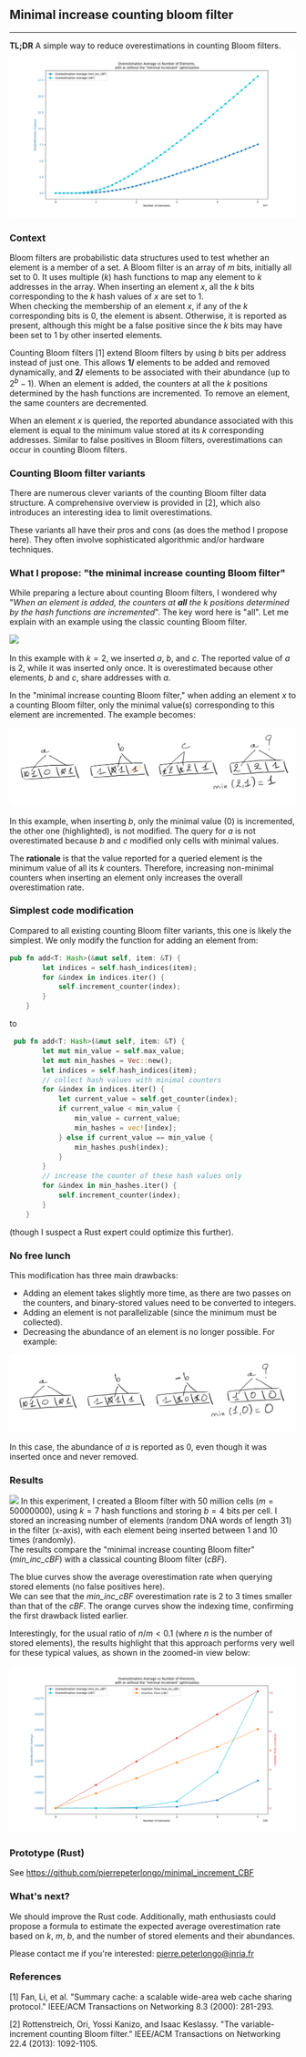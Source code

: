 ## Minimal increase counting bloom filter

---
**TL;DR** A simple way to reduce overestimations in counting Bloom filters.
![](images/min_inc_cbf_teaser.png)

### Context 
Bloom filters are probabilistic data structures used to test whether an element is a member of a set. A Bloom filter is an array of $m$ bits, initially all set to 0. It uses multiple ($k$) hash functions to map any element to $k$ addresses in the array. When inserting an element $x$, all the $k$ bits corresponding to the $k$ hash values of $x$ are set to 1.  
When checking the membership of an element $x$, if any of the $k$ corresponding bits is 0, the element is absent. Otherwise, it is reported as present, although this might be a false positive since the $k$ bits may have been set to 1 by other inserted elements.

Counting Bloom filters [1] extend Bloom filters by using $b$ bits per address instead of just one. This allows **1/** elements to be added and removed dynamically, and **2/** elements to be associated with their abundance (up to $2^b-1$). When an element is added, the counters at all the $k$ positions determined by the hash functions are incremented. To remove an element, the same counters are decremented. 

When an element $x$ is queried, the reported abundance associated with this element is equal to the minimum value stored at its $k$ corresponding addresses. Similar to false positives in Bloom filters, overestimations can occur in counting Bloom filters.

### Counting Bloom filter variants

There are numerous clever variants of the counting Bloom filter data structure. A comprehensive overview is provided in [2], which also introduces an interesting idea to limit overestimations.

These variants all have their pros and cons (as does the method I propose here). They often involve sophisticated algorithmic and/or hardware techniques.

### What I propose: "the minimal increase counting Bloom filter"
While preparing a lecture about counting Bloom filters, I wondered why "*When an element is added, the counters at **all** the $k$ positions determined by the hash functions are incremented*". The key word here is "all". Let me explain with an example using the classic counting Bloom filter.  

![](https://github.com/pierrepeterlongo/minimal_increment_CBF/tree/main/docs/assest/images/cbf.png)

In this example with $k=2$, we inserted $a$, $b$, and $c$. The reported value of $a$ is 2, while it was inserted only once. It is overestimated because other elements, $b$ and $c$, share addresses with $a$. 

In the "minimal increase counting Bloom filter," when adding an element $x$ to a counting Bloom filter, only the minimal value(s) corresponding to this element are incremented. The example becomes: 

![](../_images/min_inc_cbf.png)

In this example, when inserting $b$, only the minimal value (0) is incremented, the other one (highlighted), is not modified. The query for $a$ is not overestimated because $b$ and $c$ modified only cells with minimal values. 

The **rationale** is that the value reported for a queried element is the minimum value of all its $k$ counters. Therefore, increasing non-minimal counters when inserting an element only increases the overall overestimation rate.

### Simplest code modification
Compared to all existing counting Bloom filter variants, this one is likely the simplest. 
We only modify the function for adding an element from:
```rust
pub fn add<T: Hash>(&mut self, item: &T) {
        let indices = self.hash_indices(item);
        for &index in indices.iter() {
            self.increment_counter(index);
        }
    }
```
to
```rust
 pub fn add<T: Hash>(&mut self, item: &T) {
        let mut min_value = self.max_value;
        let mut min_hashes = Vec::new();
        let indices = self.hash_indices(item);
        // collect hash values with minimal counters
        for &index in indices.iter() {
            let current_value = self.get_counter(index);
            if current_value < min_value {
                min_value = current_value;
                min_hashes = vec![index];
            } else if current_value == min_value {
                min_hashes.push(index);
            }
        }
        // increase the counter of these hash values only
        for &index in min_hashes.iter() {
            self.increment_counter(index);
        }
    }
```
(though I suspect a Rust expert could optimize this further).

### No free lunch
This modification has three main drawbacks:
- Adding an element takes slightly more time, as there are two passes on the counters, and binary-stored values need to be converted to integers.
- Adding an element is not parallelizable (since the minimum must be collected). 
- Decreasing the abundance of an element is no longer possible. For example: 

![](../_images/min_inc_cbf_decrease.png)

In this case, the abundance of $a$ is reported as 0, even though it was inserted once and never removed.

### Results
![](https://github.com/pierrepeterlongo/minimal_increment_CBF/tree/main/docs/assest/images/minimal_increase_CBF_results.png)
In this experiment, I created a Bloom filter with 50 million cells ($m=50000000$), using $k=7$ hash functions and storing $b=4$ bits per cell. I stored an increasing number of elements (random DNA words of length 31) in the filter (x-axis), with each element being inserted between 1 and 10 times (randomly).  
The results compare the "minimal increase counting Bloom filter" (*min_inc_cBF*) with a classical counting Bloom filter (*cBF*). 

The blue curves show the average overestimation rate when querying stored elements (no false positives here).  
We can see that the *min_inc_cBF* overestimation rate is 2 to 3 times smaller than that of the *cBF*. The orange curves show the indexing time, confirming the first drawback listed earlier.

Interestingly, for the usual ratio of $n/m < 0.1$ (where $n$ is the number of stored elements), the results highlight that this approach performs very well for these typical values, as shown in the zoomed-in view below:

![](../_images/minimal_increase_CBF_results_head.png)

### Prototype (Rust)
See https://github.com/pierrepeterlongo/minimal_increment_CBF

### What's next?
We should improve the Rust code. Additionally, math enthusiasts could propose a formula to estimate the expected average overestimation rate based on $k$, $m$, $b$, and the number of stored elements and their abundances.

Please contact me if you're interested: pierre.peterlongo@inria.fr

### References

[1] Fan, Li, et al. "Summary cache: a scalable wide-area web cache sharing protocol." IEEE/ACM Transactions on Networking 8.3 (2000): 281-293.

[2] Rottenstreich, Ori, Yossi Kanizo, and Isaac Keslassy. "The variable-increment counting Bloom filter." IEEE/ACM Transactions on Networking 22.4 (2013): 1092-1105.